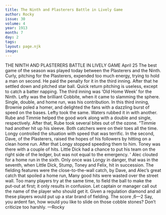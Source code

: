 ```yaml
---
title: The Ninth and Plasterers Battle in Lively Game
author: Rocky
issue: 30
volume: 4
year: 1913
month: 7
day: 2
tags:
layout: page.njk
image:
---
```

THE NINTH AND PLASTERERS BATTLE IN LIVELY GAME    April 25    The best game of the season was played today between the Plasterers and the Ninth. Curly, pitching for the Plasterers, expended too much energy, trying to hold a man on second. He paid the penalty for it in the third inning. After that he settled down and pitched star ball. Quick return pitching is useless, except to catch a batter napping. The third inning was ‘Old Home Week’ for the Ninth. Lefty was the brilliant Cobbite, when it came to slamming the sphere. Single, double, and home run, was his contribution. In this third inning, Brownie poled a homer, and delighted the fans with a dazzling burst of speed on the bases. Lefty took the same. Waters rubbed it in with another. Rube and Timmie helped the good work along with a double and single, respectively. After that, Rube took several bites out of the ozone. “Timmie had another hit up his sleeve. Both catchers were on their toes all the time. Longy controlled the situation with speed that was terrific. In the second, Dave, of the Plasterers, raised the hopes of his followers by hitting on a clean home run. After that Longy stopped speeding them to him. Toney was there with a couple of hits. Little Dick had a chance to put his team on the right side of the ledger, but was not equal to the emergency. ' Alec clouted for a home run in the sixth. Only once was Longy in danger, that was in the seventh, when Little Dick, Stump, Toney and Felix, hit in succession. The fielding features were the close-to-the-wall catch, by Dave, and Alec’s great catch that spoiled a home run, Many good hits were wasted over the street wall. Too many players try at the same time, to field the ball to make the put-out at first; it only results in confusion. Let captain or manager call out the name of the player who should get it. Given a regulation diamond and all these players would put up a star brand of fielding. The score ,6—2 Say, you ardent fan, how would you like to slide on those cobble stones? Don’t criticize too harshly. —Rocky      


